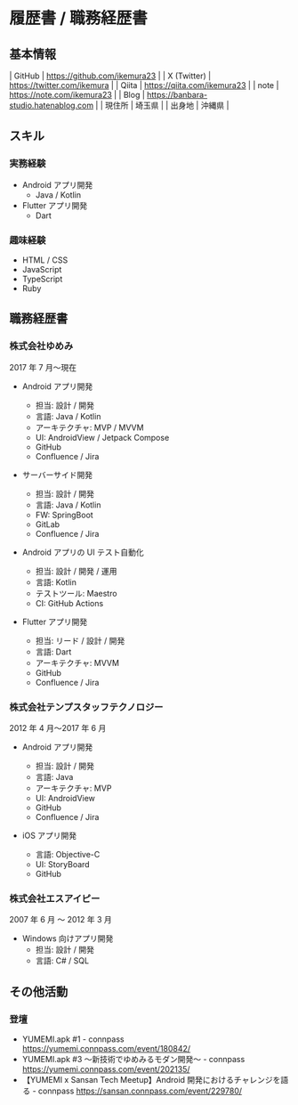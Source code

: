 # 履歴書 / 職務経歴書

## 基本情報

| GitHub | https://github.com/ikemura23 |
| X (Twitter) | https://twitter.com/ikemura |
| Qiita | https://qiita.com/ikemura23 |
| note | https://note.com/ikemura23 |
| Blog | https://banbara-studio.hatenablog.com |
| 現住所 | 埼玉県 |
| 出身地 | 沖縄県 |

## スキル

### 実務経験

- Android アプリ開発
  - Java / Kotlin
- Flutter アプリ開発
  - Dart

### 趣味経験

- HTML / CSS
- JavaScript
- TypeScript
- Ruby

## 職務経歴書

### 株式会社ゆめみ

2017 年 7 月〜現在

- Android アプリ開発

  - 担当: 設計 / 開発
  - 言語: Java / Kotlin
  - アーキテクチャ: MVP / MVVM
  - UI: AndroidView / Jetpack Compose
  - GitHub
  - Confluence / Jira

- サーバーサイド開発

  - 担当: 設計 / 開発
  - 言語: Java / Kotlin
  - FW: SpringBoot
  - GitLab
  - Confluence / Jira

- Android アプリの UI テスト自動化

  - 担当: 設計 / 開発 / 運用
  - 言語: Kotlin
  - テストツール: Maestro
  - CI: GitHub Actions

- Flutter アプリ開発
  - 担当: リード / 設計 / 開発
  - 言語: Dart
  - アーキテクチャ: MVVM
  - GitHub
  - Confluence / Jira

### 株式会社テンプスタッフテクノロジー

2012 年 4 月〜2017 年 6 月

- Android アプリ開発

  - 担当: 設計 / 開発
  - 言語: Java
  - アーキテクチャ: MVP
  - UI: AndroidView
  - GitHub
  - Confluence / Jira

- iOS アプリ開発
  - 言語: Objective-C
  - UI: StoryBoard
  - GitHub

### 株式会社エスアイピー

2007 年 6 月 〜 2012 年 3 月

- Windows 向けアプリ開発
  - 担当: 設計 / 開発
  - 言語: C# / SQL

## その他活動

### 登壇

- YUMEMI.apk #1 - connpass https://yumemi.connpass.com/event/180842/
- YUMEMI.apk #3 ～新技術でゆめみるモダン開発～ - connpass https://yumemi.connpass.com/event/202135/
- 【YUMEMI x Sansan Tech Meetup】Android 開発におけるチャレンジを語る - connpass https://sansan.connpass.com/event/229780/

